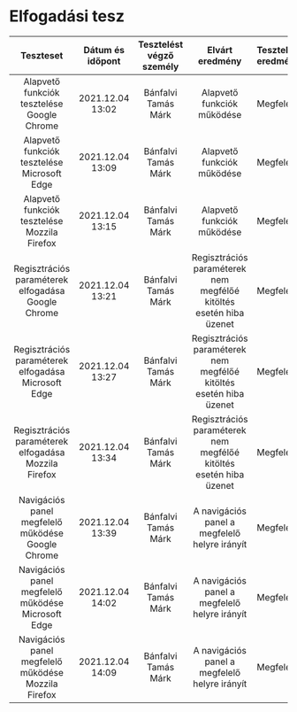 # Elfogadási tesz
| Teszteset | Dátum és időpont | Tesztelést végző személy | Elvárt eredmény | Tesztelés eredménye |
| :---: | :---: | :---: | :---: | :---
| Alapvető funkciók tesztelése Google Chrome | 2021.12.04 13:02 | Bánfalvi Tamás Márk | Alapvető funkciók működése | Megfelelt |
| Alapvető funkciók tesztelése Microsoft Edge | 2021.12.04 13:09 | Bánfalvi Tamás Márk | Alapvető funkciók működése | Megfelelt |
| Alapvető funkciók tesztelése Mozzila Firefox | 2021.12.04 13:15 | Bánfalvi Tamás Márk | Alapvető funkciók működése | Megfelelt |
| Regisztrációs paraméterek elfogadása Google Chrome | 2021.12.04 13:21 | Bánfalvi Tamás Márk | Regisztrációs paraméterek nem megfélőé kitöltés esetén hiba üzenet| Megfelelt |
| Regisztrációs paraméterek elfogadása Microsoft Edge | 2021.12.04 13:27 | Bánfalvi Tamás Márk | Regisztrációs paraméterek nem megfélőé kitöltés esetén hiba üzenet| Megfelelt |
| Regisztrációs paraméterek elfogadása Mozzila Firefox | 2021.12.04 13:34 | Bánfalvi Tamás Márk | Regisztrációs paraméterek nem megfélőé kitöltés esetén hiba üzenet| Megfelelt |
| Navigációs panel megfelelő működése Google Chrome | 2021.12.04 13:39 | Bánfalvi Tamás Márk | A navigációs panel a megfelelő helyre irányít | Megfelelt |
| Navigációs panel megfelelő működése Microsoft Edge | 2021.12.04 14:02 | Bánfalvi Tamás Márk | A navigációs panel a megfelelő helyre irányít | Megfelelt |
| Navigációs panel megfelelő működése Mozzila Firefox | 2021.12.04 14:09 | Bánfalvi Tamás Márk | A navigációs panel a megfelelő helyre irányít | Megfelelt |

